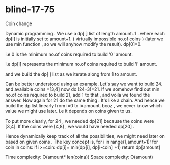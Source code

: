 # blind-17-75
Coin change

Dynamic programming .
We use a dp[ ] list of length amount+1 . where each dp[i] is initially set to amount+1.  ( virtually impossible no.of coins )
(later we use min function , so we will anyhow modify the result).
dp[0]=0.

i.e 0 is the minimum no.of coins required to build '0' amount.

i.e dp[i] represents the minimum no.of coins required to build 'i' amount.

and we build the dp[ ]  list as we iterate along from 1 to amount.

Can be better understood using an example.
Let's say we want to build 24.
and available coins =[3,4]
now do (24-3)=21.  If we somehow find out min no.of coins required to build 21, add 1 to that , and voila we found the answer.
Now again for 21 do the same thing . It's like a chain.
And hence we build the dp list linearly from i=0 to i=amount.
bcoz , we never know which value we might use later.
i.e it depends on coins given to us.

To put more clearly, for 24 , we needed dp[21] because the coins were [3,4].
If the coins were [4,8] , we would have needed dp[20] .

Hence dynamically keep track of all the possibilities, we might need later on based on given coins .
The key concept is,
for i in range(1,amount+1):
       for coin in coins:
              if i>=coin:
                   dp[i]= min(dp[i], dp[i-coin] +1)
return dp[amount]

Time complexity: O(amount* len(coins))
Space complexity: O(amount) 
